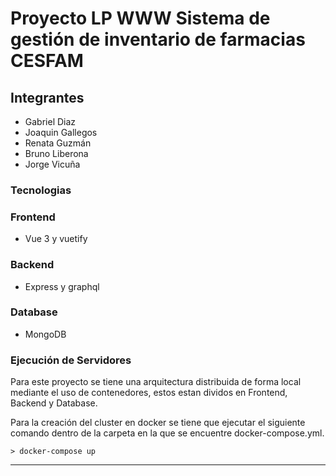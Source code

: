 # Proyecto LP WWW Sistema de gestión de inventario de farmacias CESFAM
## Integrantes
- Gabriel Diaz
- Joaquin Gallegos
- Renata Guzmán
- Bruno Liberona
- Jorge Vicuña
### Tecnologias
### Frontend
- Vue 3 y vuetify
### Backend
- Express y graphql
### Database
- MongoDB
### Ejecución de Servidores
Para este proyecto se tiene una arquitectura distribuida de forma local mediante el uso de contenedores, estos estan dividos en Frontend, Backend y Database.

Para la creación del cluster en docker se tiene que ejecutar el siguiente comando dentro de la carpeta en la que se encuentre docker-compose.yml.
```
> docker-compose up
```
***
